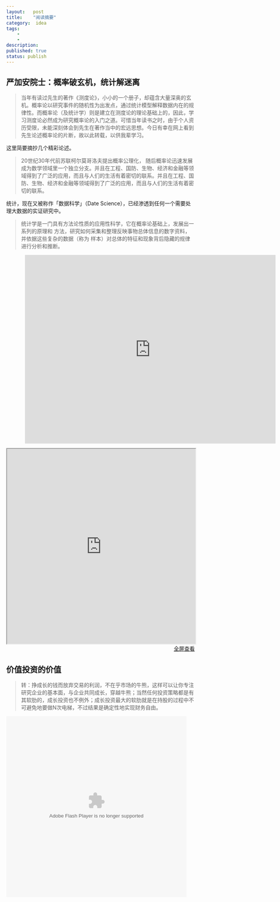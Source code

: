 ```yaml
---
layout:   post
title:    "阅读摘要"
category:  idea
tags:     
    -  
    -   
description: 
published: true
status: publish
---
```

 
## 严加安院士：概率破玄机，统计解迷离
 
> 当年有读过先生的著作《测度论》，小小的一个册子，却蕴含大量深奥的玄机。概率论以研究事件的随机性为出发点，通过统计模型解释数据内在的规律性。而概率论（及统计学）则是建立在测度论的理论基础上的，因此，学习测度论必然成为研究概率论的入门之道。可惜当年读书之时，由于个人资历受限，未能深刻体会到先生在著作当中的宏远思想。今日有幸在网上看到先生论述概率论的片断，故以此转载，以供我辈学习。
 
这里简要摘抄几个精彩论述。
 
> 20世纪30年代前苏联柯尔莫哥洛夫提出概率公理化， 随后概率论迅速发展成为数学领域里一个独立分支。并且在工程、国防、生物、经济和金融等领域得到了广泛的应用，而且与人们的生活有着密切的联系。并且在工程、国防、生物、经济和金融等领域得到了广泛的应用，而且与人们的生活有着密切的联系。
 
统计，现在又被称作「数据科学」（Date Science），已经渗透到任何一个需要处理大数据的实证研究中。
 
> 统计学是一门具有方法论性质的应用性科学，它在概率论基础上，发展出一系列的原理和 方法，研究如何采集和整理反映事物总体信息的数字资料，并依据这些复杂的数据（称为 样本）对总体的特征和现象背后隐藏的规律进行分析和推断。
 
<section style="border: 0px; margin-left: 10%; margin-right: 15%; margin-top: 0px; margin-bottom: 0px; clear: both; font-size: 87.5%; font-family: inherit; text-align: center; text-decoration: inherit; color: inherit; padding: 0px; " class="tn-Powered-by-XIUMI"><section class="tn-Powered-by-XIUMI" style=""><p><iframe class="video_iframe" style="z-index: 1; width: 670px !important; height: 502.5px !important; overflow: hidden; border-width: 0px;" height="502.5" width="670" frameborder="0" data-src="http://v.qq.com/iframe/player.html?vid=n0160f3xnul&amp;width=500&amp;height=375&amp;auto=0" allowfullscreen="" src="http://v.qq.com/iframe/player.html?vid=n0160f3xnul&amp;width=670&amp;height=502.5&amp;auto=0" scrolling="no"></iframe><br></p></section><section style="width: 0px; height: 0px; clear: both;"></section></section>
 
 
<iframe src="http://mp.weixin.qq.com/s?__biz=MzAwMzU4MjQxNg==&mid=209124230&idx=1&sn=fb1f606cba6fff280941d7c8d0957ef3#rd" 
style="width:100%; height:520px;">
</iframe>
 
<p style="margin-top: 0px; text-align:right;">
<a target="_blank" 
href="http://mp.weixin.qq.com/s?__biz=MzAwMzU4MjQxNg==&mid=209124230&idx=1&sn=fb1f606cba6fff280941d7c8d0957ef3#rd">
  全屏查看
</a>
</p>
 
## 价值投资的价值
 
> 转：挣成长的钱而放弃交易的利润，不在乎市场的牛熊，这样可以让你专注研究企业的基本面，与企业共同成长，穿越牛熊；当然任何投资策略都是有其软肋的，成长投资也不例外；成长投资最大的软肋就是在持股的过程中不可避免地要做N次电梯，不过结果是确定性地实现财务自由。
 
<embed allowscriptaccess="always" height="482" pluginspage="http://get.adobe.com/cn/flashplayer/" flashvars="list=http%3A%2F%2Fus.sinaimg.cn%2F000hEaeFjx06UccqnESj0104010000220k01.m3u8%3FKID%3Dunistore%2Cvideo%26Expires%3D1438178614%26ssig%3DU3atv8lSNM&amp;fid=1034:75b55433d0c10dc5899f018d6c5dc27a&amp;logo=2&amp;uid=2270629193&amp;vf=feed" allowfullscreen="true" width="482" quality="high" src="http://js.t.sinajs.cn/t5/album/static/swf/video/player.swf?v1423545453966985353" type="application/x-shockwave-flash" wmode="transparent">
